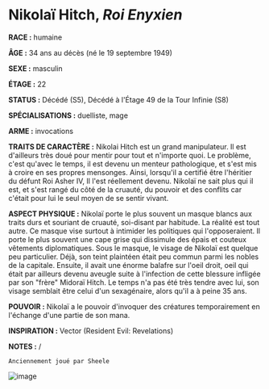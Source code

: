 # Nikolaï Hitch, *Roi Enyxien*

**RACE :** humaine

**ÂGE :** 34 ans au décès (né le 19 septembre 1949)

**SEXE :** masculin

**ÉTAGE :** 22

**STATUS :** Décédé (S5), Décédé à l'Étage 49 de la Tour Infinie (S8)

**SPÉCIALISATIONS :** duelliste, mage

**ARME :** invocations

**TRAITS DE CARACTÈRE :** Nikolai Hitch est un grand manipulateur. Il est d'ailleurs très doué pour mentir pour tout et n'importe quoi. Le problème, c'est qu'avec le temps, il est devenu un menteur pathologique, et s'est mis à croire en ses propres mensonges. Ainsi, lorsqu'il a certifié être l'héritier du défunt Roi Asher IV, Il l'est réellement devenu. Nikolaï ne sait plus qui il est, et s'est rangé du côté de la cruauté, du pouvoir et des conflits car c'était pour lui le seul moyen de se sentir vivant.

**ASPECT PHYSIQUE :** Nikolaï porte le plus souvent un masque blancs aux traits durs et souriant de cruauté, soi-disant par habitude. La réalité est tout autre. Ce masque vise surtout à intimider les politiques qui l'opposeraient. Il porte le plus souvent une cape grise qui dissimule des épais et couteux vêtements diplomatiques. Sous le masque, le visage de Nikolaï est quelque peu particulier. Déjà, son teint plaintéen était peu commun parmi les nobles de la capitale. Ensuite, il avait une énorme balafre sur l'oeil droit, oeil qui était par ailleurs devenu aveugle suite à l'infection de cette blessure infligée par son "frère" Midoraï Hitch. Le temps n'a pas été très tendre avec lui, son visage semblait être celui d'un sexagénaire, alors qu'il a à peine 35 ans.

**POUVOIR :** Nikolaï a le pouvoir d'invoquer des créatures temporairement en l'échange d'une partie de son mana.

**INSPIRATION :** Vector (Resident Evil: Revelations)

**NOTES :** /

`Anciennement joué par Sheele`

![image](https://enyxia.alkanife.fr/images/characters/nikolai.png)
